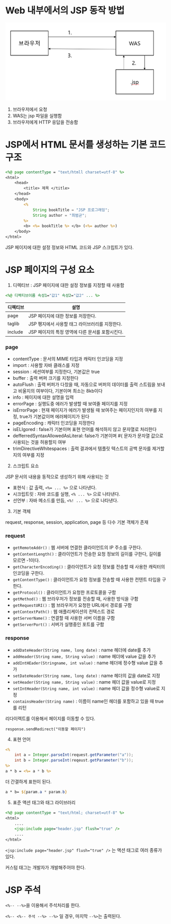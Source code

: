 # Web 내부에서의 JSP 동작 방법

<img src="https://github.com/Geol2/Today-I-Learned/blob/main/JSP/images/basic-mov.png">

1. 브라우저에서 요청
2. WAS는 jsp 파일을 실행함
3. 브라우저에게 HTTP 응답을 전송함

# JSP에서 HTML 문서를 생성하는 기본 코드 구조

```jsp
<%@ page contentType = "text/htmll charset=utf-8" %>
<html>
    <head>
        <title> 제목 </title>
    </head>
    <body>
        <% 
            String bookTitle = "JSP 프로그래밍";
            String author = "최범균";
        %>
        <b> <%= bookTitle %> </b> (<%= author %>)
    </body>
</html>
```

JSP 페이지에 대한 설정 정보와 HTML 코드와 JSP 스크립트가 있다.

# JSP 페이지의 구성 요소

1. 디렉티브 : JSP 페이지에 대한 설정 정보를 지정할 때 사용함

```jsp
<%@ 디렉티브이름 속성1="값1" 속성2="값2" ... %>
```

| 디렉티브 |                    설명                      |
|---------|----------------------------------------------|
| page    | JSP 페이지에 대한 정보를 저장한다.              |
| taglib  | JSP 펭지에서 사용할 태그 라이브러리를 지정한다.  |
| include | JSP 페이지의 특정 영역에 다른 문서를 포함시킨다. |

### page

- contentType :  문서의 MIME 타입과 캐릭터 인코딩을 지정
- import : 사용할 자바 클래스를 지정
- session : 세션여부를 지정한다, 기본값은 true
- buffer : 출력 버퍼 크기를 지정한다
- autoFlush : 출력 버퍼가 다찼을 때, 자동으로 버퍼의 데이터를 출력 스트림을 보내고 비울지의 여부이다, 기본이며 최소는 8kb이다
- info : 페이지에 대한 설명을 입력
- errorPage : 실행도중 에러가 발생할 때 보여줄 페이지를 지정
- isErrorPage : 현재 페이지가 에러가 발생될 때 보여주는 페이지인지의 여부를 지정, true가 기본값이며 에러페이지가 된다
- pageEncoding : 캐릭터 인코딩을 지정한다
- isELIgored : false가 기본이며 표현 언어를 해석하지 않고 문자열로 처리한다
- defferredSyntaxAllowedAsLiteral: false가 기본이며 #{ 문자가 문자열 값으로 사용되는 것을 허용할지 여부
- trimDirectiveWhitespaces : 출력 결과에서 템플릿 텍스트의 공백 문자를 제거할지의 여부를 지정

2. 스크립트 요소

JSP 문서의 내용을 동적으로 생성하기 위해 사용되는 것

- 표현식 : 값 출력, `<%= ... %>` 으로 나타낸다.
- 시크립트릿 : 자바 코드를 실행, `<% ... %>` 으로 나타낸다.
- 선언부 : 자바 메소드를 만듬, `<%! ... %>` 으로 나타낸다.

3. 기본 객체

request, response, session, application, page 등 다수 기본 객체가 존재

### request

- `getRemoteAddr()` : 웹 서버에 연결한 클라이언트의 IP 주소를 구한다.
- `getContentLength()` : 클라이언트가 전송한 요청 정보의 길이를 구한다, 길이를 모르면 -1이다.
- `getCharacterEncoding()` : 클라이언트가 요청 정보를 전송할 때 사용한 캐릭터의 인코딩을 구한다.
- `getContentType()` : 클라이언트가 요청 정보를 전송할 때 사용한 컨텐트 타입을 구한다.
- `getProtocol()` : 클라이언트가 요청한 프로토콜을 구함
- `getMethod()` : 웹 브라우저가 정보를 전송할 때, 사용한 방식을 구함
- `getRequestURI()` : 웹 브라우저가 요청한 URL에서 경로를 구함
- `getContextPath()` : 웹 애플리케이션의 컨텍스트 경로
- `getServerName()` : 연결할 때 사용한 서버 이름을 구함
- `getServerPort()` : 서버가 실행중인 포트를 구함

### response

- `addDateHeader(String name, long date)` : name 헤더에 date를 추가
- `addHeader(String name, String value)` : name 헤더에 value 값을 추가
- `addIntHEader(Stringname, int value)` : name 헤더에 정수형 value 값을 추가
- `setDateHeader(String name, long date)` : name 헤더의 값을 date로 지정
- `setHeader(String name, String value)` : name 헤더 값을 value로 지정
- `setIntHeader(String name, int value)` : name 헤더 값을 정수형 value로 지정
- `containsHeader(String name)` : 이름이 name인 헤더를 포함하고 있을 때 true를 리턴

리다이렉트를 이용해서 페이지를 이동할 수 있다.

`response.sendRedirect("이동할 페이지")`

4. 표현 언어

```jsp
<% 
    int a = Integer.parseInt(request.getParameter("a"));
    int b = Integer.parseInt(reqeust.getParameter("b"));
%>
a * b = <%= a * b %>
```

더 간결하게 표헌이 된다.

```jsp
a * b= ${param.a * param.b}
```

5. 표준 액션 태그와 태그 라이브러리

```jsp
<%@ page contentType = "text/html; charset=utf-8" %>
<html>
    ....
    <jsp:include page="header.jsp" flush="true" />
    ....
</html>
```

`<jsp:include page="header.jsp" flush="true" />` 는 액션 태그로 여러 종류가 있다.

커스텀 태그는 개발자가 개발해주어야 한다.

# JSP 주석

`<%-- --%>`을 이용해서 주석처리를 한다.

`<%-- <%-- 주석 --%> --%>` 일 경우, 마지막 `--%>`는 출력된다.
